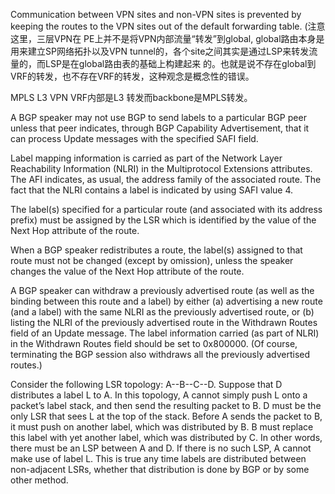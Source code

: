 Communication between VPN sites and non-VPN sites is   prevented by keeping the routes to the VPN sites out of the default   forwarding table. (注意这里，三层VPN在
PE上并不是将VPN内部流量“转发”到global, global路由本身是用来建立SP网络拓扑以及VPN tunnel的，各个site之间其实是通过LSP来转发流量的，而LSP是在global路由表的基础上构建起来
的。也就是说不存在global到VRF的转发，也不存在VRF的转发，这种观念是概念性的错误。

MPLS L3 VPN VRF内部是L3 转发而backbone是MPLS转发。

A BGP speaker may not use BGP to   send labels to a particular BGP peer unless that peer indicates,   through BGP Capability Advertisement, that it can process Update   messages with the specified SAFI field.

Label mapping information is carried as part of the Network Layer   Reachability Information (NLRI) in the Multiprotocol Extensions   attributes.  The AFI indicates, as usual, the address family of the   associated route.  The fact that the NLRI contains a label is   indicated by using SAFI value 4.

The label(s) specified for a particular route (and associated with   its address prefix) must be assigned by the LSR which is identified   by the value of the Next Hop attribute of the route.

When a BGP speaker redistributes a route, the label(s) assigned to   that route must not be changed (except by omission), unless the   speaker changes the value of the Next Hop attribute of the route.

A BGP speaker can withdraw a previously advertised route (as well as   the binding between this route and a label) by either (a) advertising   a new route (and a label) with the same NLRI as the previously   advertised route, or (b) listing the NLRI of the previously   advertised route in the Withdrawn Routes field of an Update message.   The label information carried (as part of NLRI) in the Withdrawn   Routes field should be set to 0x800000.  (Of course, terminating the   BGP session also withdraws all the previously advertised routes.)

Consider the following LSR topology: A--B--C--D.  Suppose that D   distributes a label L to A.  In this topology, A cannot simply push L   onto a packet’s label stack, and then send the resulting packet to B.   D must be the only LSR that sees L at the top of the stack.  Before A   sends the packet to B, it must push on another label, which was   distributed by B.  B must replace this label with yet another label,   which was distributed by C.  In other words, there must be an LSP   between A and D.  If there is no such LSP, A cannot make use of label   L.  This is true any time labels are distributed between non-adjacent   LSRs, whether that distribution is done by BGP or by some other   method.
